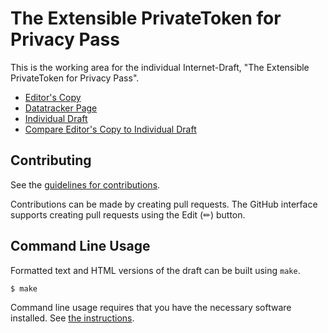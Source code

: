 # The Extensible PrivateToken for Privacy Pass

This is the working area for the individual Internet-Draft, "The Extensible PrivateToken for Privacy Pass".

* [Editor's Copy](https://chris-wood.github.io/draft-wood-privacypass-extensible-token/#go.draft-wood-privacypass-extensible-token.html)
* [Datatracker Page](https://datatracker.ietf.org/doc/draft-wood-privacypass-extensible-token)
* [Individual Draft](https://datatracker.ietf.org/doc/html/draft-wood-privacypass-extensible-token)
* [Compare Editor's Copy to Individual Draft](https://chris-wood.github.io/draft-wood-privacypass-extensible-token/#go.draft-wood-privacypass-extensible-token.diff)


## Contributing

See the
[guidelines for contributions](https://github.com/chris-wood/draft-wood-privacypass-extensible-token/blob//CONTRIBUTING.md).

Contributions can be made by creating pull requests.
The GitHub interface supports creating pull requests using the Edit (✏) button.


## Command Line Usage

Formatted text and HTML versions of the draft can be built using `make`.

```sh
$ make
```

Command line usage requires that you have the necessary software installed.  See
[the instructions](https://github.com/martinthomson/i-d-template/blob/main/doc/SETUP.md).


